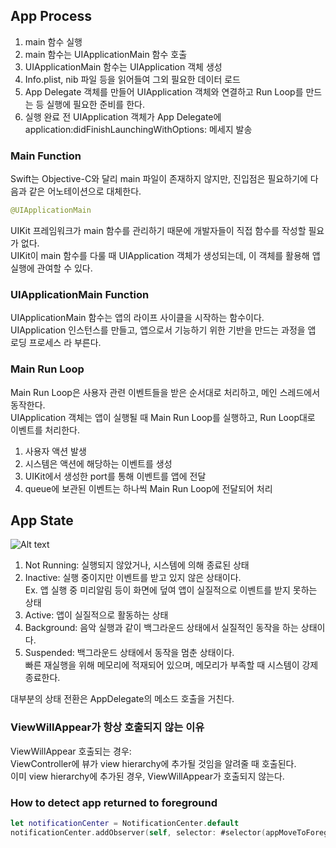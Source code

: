 ## App Process  
1. main 함수 실행  
2. main 함수는 UIApplicationMain 함수 호출  
3. UIApplicationMain 함수는 UIApplication 객체 생성  
4. Info.plist, nib 파일 등을 읽어들여 그외 필요한 데이터 로드  
5. App Delegate 객체를 만들어 UIApplication 객체와 연결하고 Run Loop를 만드는 등 실행에 필요한 준비를 한다.  
6. 실행 완료 전 UIApplication 객체가 App Delegate에 application:didFinishLaunchingWithOptions: 메세지 발송  
  
  
### Main Function  
Swift는 Objective-C와 달리 main 파일이 존재하지 않지만, 진입점은 필요하기에 다음과 같은 어노테이션으로 대체한다.  

```swift
@UIApplicationMain
```  
  
UIKit 프레임워크가 main 함수를 관리하기 때문에 개발자들이 직접 함수를 작성할 필요가 없다.  
UIKit이 main 함수를 다룰 때 UIApplication 객체가 생성되는데, 이 객체를 활용해 앱 실행에 관여할 수 있다.  
  
### UIApplicationMain Function  
UIApplicationMain 함수는 앱의 라이프 사이클을 시작하는 함수이다.  
UIApplication 인스턴스를 만들고, 앱으로서 기능하기 위한 기반을 만드는 과정을 앱 로딩 프로세스 라 부른다.  
  
### Main Run Loop  
Main Run Loop은 사용자 관련 이벤트들을 받은 순서대로 처리하고, 메인 스레드에서 동작한다.  
UIApplication 객체는 앱이 실행될 때 Main Run Loop를 실행하고, Run Loop대로 이벤트를 처리한다.  
1. 사용자 액션 발생  
2. 시스템은 액션에 해당하는 이벤트를 생성  
3. UIKit에서 생성한 port를 통해 이벤트를 앱에 전달  
4. queue에 보관된 이벤트는 하나씩 Main Run Loop에 전달되어 처리  
  
## App State  
  
![Alt text](https://docs-assets.developer.apple.com/published/74077a8107/ec07a686-2315-4700-9415-6485cc3bcfff.png)  
  
1. Not Running: 실행되지 않았거나, 시스템에 의해 종료된 상태  
2. Inactive: 실행 중이지만 이벤트를 받고 있지 않은 상태이다.  
			 Ex. 앱 실행 중 미리알림 등이 화면에 덮여 앱이 실질적으로 이벤트를 받지 못하는 상태  
3. Active: 앱이 실질적으로 활동하는 상태  
4. Background: 음악 실행과 같이 백그라운드 상태에서 실질적인 동작을 하는 상태이다.  
5. Suspended: 백그라운드 상태에서 동작을 멈춘 상태이다.  
			  빠른 재실행을 위해 메모리에 적재되어 있으며, 메모리가 부족할 때 시스템이 강제 종료한다.  
  
대부분의 상태 전환은 AppDelegate의 메소드 호출을 거친다.  

### ViewWillAppear가 항상 호출되지 않는 이유  
ViewWillAppear 호출되는 경우:  
ViewController에 뷰가 view hierarchy에 추가될 것임을 알려줄 때 호출된다.  
이미 view hierarchy에 추가된 경우, ViewWillAppear가 호출되지 않는다.  

### How to detect app returned to foreground  
```swift
let notificationCenter = NotificationCenter.default
notificationCenter.addObserver(self, selector: #selector(appMoveToForeground), name: Notification.Name.UIApplicationWillEnterForeground, object: nil)
```  
  
